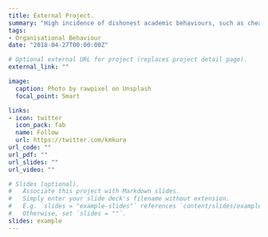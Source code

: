 ```yaml
---
title: External Project.
summary: "High incidence of dishonest academic behaviours, such as cheating, plagiarism, and exchange of sex for better grades has become a major concern for stakeholders of the higher education system in Nigeria. This problem has reached a point where public confidence in the integrity and quality of graduates may be eroded. Drawing from Ajzen’s (1991) Theory of Planned Behaviour, this study examined the relationships between attitude, subjective norms, perceived behavioural control, moral obligation, and dishonest academic behaviours. Based on a sample of 255 polytechnics students in the Northwest Geopolitical zone of Nigeria, the results showed that attitude, subjective norms, and perceived behavioural control were positively related to dishonest academic behaviours. In addition, moral obligation was found to be significantly and negatively related to dishonest academic behaviours. It is recommended that management of polytechnics can minimize the incidences of dishonest academic behaviours by conducting personality inventory test during admission process to screen out potential candidate whose values accord to that of their institution."
tags:
- Organisational Behaviour
date: "2018-04-27T00:00:00Z"

# Optional external URL for project (replaces project detail page).
external_link: ""

image:
  caption: Photo by rawpixel on Unsplash
  focal_point: Smart

links:
- icon: twitter
  icon_pack: fab
  name: Follow
  url: https://twitter.com/kmkura
url_code: ""
url_pdf: ""
url_slides: ""
url_video: ""

# Slides (optional).
#   Associate this project with Markdown slides.
#   Simply enter your slide deck's filename without extension.
#   E.g. `slides = "example-slides"` references `content/slides/example-slides.md`.
#   Otherwise, set `slides = ""`.
slides: example
---
```

